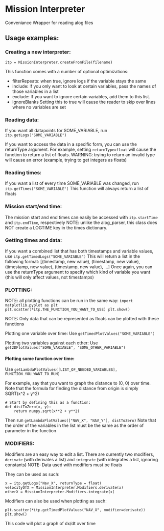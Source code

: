 # Mission Interpreter
Conveniance Wrapper for reading alog files


## Usage examples:

### Creating a new interpreter:
    itp = MissionInterpreter.createFromFile(filename)
  
This function comes with a number of optional optimizations:
   - filterRepeats: when true, ignore logs if the variable stays the same
   - include:       If you only want to look at certain variables, pass the names of those variables in a list
   - exclude:       If you want to ignore certain variables, add them to this list.
   - ignoreBlanks   Setting this to true will cause the reader to skip over lines where no variables are set
       
       
### Reading data:
If you want all datapoints for SOME_VARIABLE, run `itp.getLogs("SOME_VARIABLE")`
    
If you want to access the data in a specific form, you can use the returnType argument. For example, setting `returnType=float` will cause the function to return a list of floats.
WARNING: trying to return an invalid type will cause an error (example, trying to get integers as floats)
    
### Reading times:
If you want a list of every time SOME_VARIABLE was changed, run `itp.getTimes("SOME_VARIABLE")`
This function will always return a list of floats
    
### Mission start/end time:
The mission start and end times can easily be accessed with `itp.startTime` and `itp.endTime`, respectively
NOTE: unlike the alog_parser, this class does NOT create a LOGTIME key in the times dictionary.
    
### Getting times and data:
If you want a combined list that has both timestamps and variable values, use `itp.getTimedLogs("SOME_VARIABLE")`
This will return a list in the following format: [(timestamp, new value), (timestamp, new value), (timestamp, new value), (timestamp, new value), ...]
Once again, you can use the returnType argument to specify which kind of variable you want (this will only affect values, not timestamps)

### PLOTTING:
NOTE: all plotting functions can be run in the same way:
    `import matplotlib.pyplot as plt
    plt.scatter(*itp.THE_FUNCTION_YOU_WANT_TO_USE)
    plt.show()`

NOTE: Only data that can be represented as floats can be plotted with these functions

Plotting one variable over time: Use `getTimedPlotValues("SOME_VARIABLE")`

Plotting two variables against each other: Use `get2DPlotValues("SOME_VARIABLE", "SOME_OTHER_VARIABLE")`

#### Plotting some function over time:
Use `getLambdaPlotValues([LIST_OF_NEEDED_VARIABLES], FUNCTION_YOU_WANT_TO_RUN)`

For example, say that you want to graph the distance to (0, 0) over time.
Note that the formula for finding the distance from origin is simply SQRT(x^2 + y^2)

    # Start by defining this as a function:
    def distToZero(x, y):
        return numpy.sqrt(x**2 + y**2)

Then run `getLambdaPlotValues(["NAV_X", "NAV_Y"], distToZero)`
Note that the order of the variables in the list must be the same as the order of parameter in the function
            
            
### MODIFIERS:
Modifiers are an easy way to edit a list.
There are currently two modifiers, `derivate` (with derivates a list) and `integrate` (with integrates a list, ignoring constants)
NOTE: Data used with modifiers must be floats

They can be used as such:

    x = itp.getLogs("Nav_X", returnType = float)
    velocityOfX = MissionInterpreter.Modifiers.derivate(x)
    otherX = MissionInterpreter.Modifiers.integrate(x)

Modifiers can also be used when plotting as such:

    plt.scatter(*itp.getTimedPlotValues("NAV_X", modifier=derivate))
    plt.show()

This code will plot a graph of dx/dt over time
    
